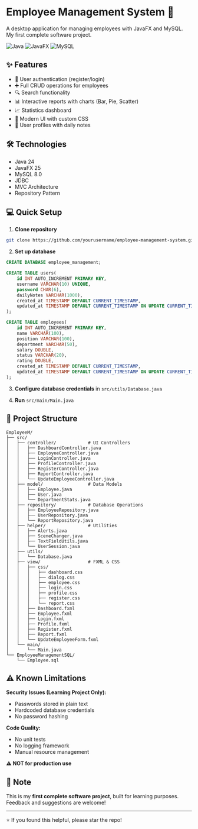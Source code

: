 # Employee Management System 💼

A desktop application for managing employees with JavaFX and MySQL. My first complete software project.

![Java](https://img.shields.io/badge/Java-24-orange?style=flat&logo=java)
![JavaFX](https://img.shields.io/badge/JavaFX-25-blue?style=flat)
![MySQL](https://img.shields.io/badge/MySQL-8.0-blue?style=flat&logo=mysql)

## ✨ Features

- 👤 User authentication (register/login)
- ➕ Full CRUD operations for employees
- 🔍 Search functionality
- 📊 Interactive reports with charts (Bar, Pie, Scatter)
- 📈 Statistics dashboard
- 🎨 Modern UI with custom CSS
- 📝 User profiles with daily notes

## 🛠️ Technologies

- Java 24
- JavaFX 25
- MySQL 8.0
- JDBC
- MVC Architecture
- Repository Pattern

## 💻 Quick Setup

1. **Clone repository**
```bash
git clone https://github.com/yourusername/employee-management-system.git
```

2. **Set up database**
```sql
CREATE DATABASE employee_management;

CREATE TABLE users(
    id INT AUTO_INCREMENT PRIMARY KEY,
    username VARCHAR(10) UNIQUE,
    password CHAR(6),
    dailyNotes VARCHAR(1000),
    created_at TIMESTAMP DEFAULT CURRENT_TIMESTAMP,
    updated_at TIMESTAMP DEFAULT CURRENT_TIMESTAMP ON UPDATE CURRENT_TIMESTAMP
);

CREATE TABLE employees(
    id INT AUTO_INCREMENT PRIMARY KEY,
    name VARCHAR(100),
    position VARCHAR(100),
    department VARCHAR(50),
    salary DOUBLE,
    status VARCHAR(20),
    rating DOUBLE,
    created_at TIMESTAMP DEFAULT CURRENT_TIMESTAMP,
    updated_at TIMESTAMP DEFAULT CURRENT_TIMESTAMP ON UPDATE CURRENT_TIMESTAMP
);
```

3. **Configure database credentials** in `src/utils/Database.java`

4. **Run** `src/main/Main.java`

## 📁 Project Structure

```
EmployeeM/
├── src/
│   ├── controller/            # UI Controllers
│   │   ├── DashboardController.java
│   │   ├── EmployeeController.java
│   │   ├── LoginController.java
│   │   ├── ProfileController.java
│   │   ├── RegisterController.java
│   │   ├── ReportController.java
│   │   └── UpdateEmployeeController.java
│   ├── model/                 # Data Models
│   │   ├── Employee.java
│   │   ├── User.java
│   │   └── DepartmentStats.java
│   ├── repository/            # Database Operations
│   │   ├── EmployeeRepository.java
│   │   ├── UserRepository.java
│   │   └── ReportRepository.java
│   ├── helper/                # Utilities
│   │   ├── Alerts.java
│   │   ├── SceneChanger.java
│   │   ├── TextFieldUtils.java
│   │   └── UserSession.java
│   ├── utils/
│   │   └── Database.java
│   ├── view/                  # FXML & CSS
│   │   ├── css/
│   │   │   ├── dashboard.css
│   │   │   ├── dialog.css
│   │   │   ├── employee.css
│   │   │   ├── login.css
│   │   │   ├── profile.css
│   │   │   ├── register.css
│   │   │   └── report.css
│   │   ├── Dashboard.fxml
│   │   ├── Employee.fxml
│   │   ├── Login.fxml
│   │   ├── Profile.fxml
│   │   ├── Register.fxml
│   │   ├── Report.fxml
│   │   └── UpdateEmployeeForm.fxml
│   └── main/
│       └── Main.java
└── EmployeeManagementSQL/
    └── Employee.sql
```

## ⚠️ Known Limitations

**Security Issues (Learning Project Only):**
- Passwords stored in plain text
- Hardcoded database credentials
- No password hashing

**Code Quality:**
- No unit tests
- No logging framework
- Manual resource management

**⚠️ NOT for production use**

## 📝 Note

This is my **first complete software project**, built for learning purposes. Feedback and suggestions are welcome!

---

⭐ If you found this helpful, please star the repo!
